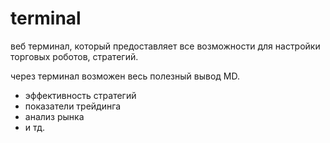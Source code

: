 # terminal

веб терминал, который предоставляет все возможности для настройки торговых роботов, стратегий.

через терминал возможен весь полезный вывод MD.
- эффективность стратегий
- показатели трейдинга
- анализ рынка
- и тд.